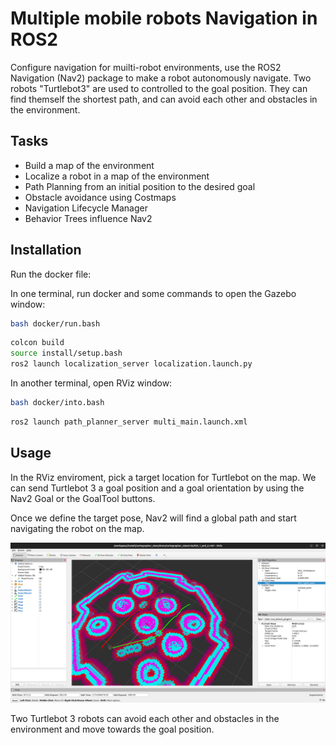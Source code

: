 # Multiple mobile robots Navigation in ROS2

Configure navigation for muilti-robot environments, use the ROS2 Navigation (Nav2) package to make a robot autonomously navigate. Two robots "Turtlebot3" are used to controlled to the goal position. They can find themself the shortest path, and can avoid each other and obstacles in the environment.

## Tasks

 - Build a map of the environment
 - Localize a robot in a map of the environment
 - Path Planning from an initial position to the desired goal
 - Obstacle avoidance using Costmaps
 - Navigation Lifecycle Manager
 - Behavior Trees influence Nav2

## Installation

Run the docker file:

In one terminal, run docker and some commands to open the Gazebo window:
```bash
bash docker/run.bash
```
```bash
colcon build
source install/setup.bash
ros2 launch localization_server localization.launch.py 
```
In another terminal, open RViz window:
```bash
bash docker/into.bash
```
```bash
ros2 launch path_planner_server multi_main.launch.xml 
```
## Usage
In the RViz enviroment, pick a target location for Turtlebot on the map. We can send Turtlebot 3 a goal position and a goal orientation by using the Nav2 Goal or the GoalTool buttons.

Once we define the target pose, Nav2 will find a global path and start navigating the robot on the map.

![alt text](https://github.com/thaisonitmo/multi_robots_navigation_ros2/blob/main/img/Screenshot%20from%202025-06-28%2003-07-58.png)

Two Turtlebot 3 robots can avoid each other and obstacles in the environment and move towards the goal position. 
